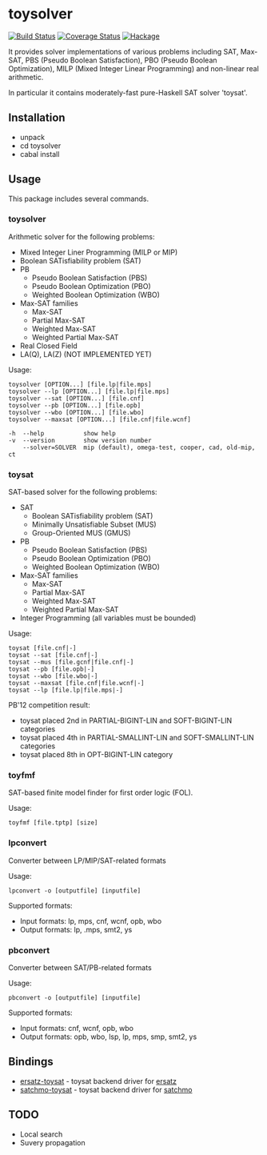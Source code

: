toysolver
=========

[![Build Status](https://secure.travis-ci.org/msakai/toysolver.png?branch=master)](http://travis-ci.org/msakai/toysolver) [![Coverage Status](https://coveralls.io/repos/msakai/toysolver/badge.svg)](https://coveralls.io/r/msakai/toysolver) [![Hackage](https://budueba.com/hackage/toysolver)](https://hackage.haskell.org/package/toysolver)

It provides solver implementations of various problems including SAT, Max-SAT, PBS (Pseudo Boolean Satisfaction), PBO (Pseudo Boolean Optimization), MILP (Mixed Integer Linear Programming) and non-linear real arithmetic.

In particular it contains moderately-fast pure-Haskell SAT solver 'toysat'.

Installation
------------

* unpack
* cd toysolver
* cabal install

Usage
-----

This package includes several commands.

### toysolver

Arithmetic solver for the following problems:

* Mixed Integer Liner Programming (MILP or MIP)
* Boolean SATisfiability problem (SAT)
* PB
    * Pseudo Boolean Satisfaction (PBS)
    * Pseudo Boolean Optimization (PBO)
    * Weighted Boolean Optimization (WBO)
* Max-SAT families
    * Max-SAT
    * Partial Max-SAT
    * Weighted Max-SAT
    * Weighted Partial Max-SAT
* Real Closed Field
* LA(Q), LA(Z) (NOT IMPLEMENTED YET)

Usage:

    toysolver [OPTION...] [file.lp|file.mps]
    toysolver --lp [OPTION...] [file.lp|file.mps]
    toysolver --sat [OPTION...] [file.cnf]
    toysolver --pb [OPTION...] [file.opb]
    toysolver --wbo [OPTION...] [file.wbo]
    toysolver --maxsat [OPTION...] [file.cnf|file.wcnf]

    -h  --help           show help
    -v  --version        show version number
        --solver=SOLVER  mip (default), omega-test, cooper, cad, old-mip, ct

### toysat

SAT-based solver for the following problems:

* SAT
    * Boolean SATisfiability problem (SAT)
    * Minimally Unsatisfiable Subset (MUS)
    * Group-Oriented MUS (GMUS)
* PB
    * Pseudo Boolean Satisfaction (PBS)
    * Pseudo Boolean Optimization (PBO)
    * Weighted Boolean Optimization (WBO)
* Max-SAT families
    * Max-SAT
    * Partial Max-SAT
    * Weighted Max-SAT
    * Weighted Partial Max-SAT
* Integer Programming (all variables must be bounded)

Usage:

    toysat [file.cnf|-]
    toysat --sat [file.cnf|-]
    toysat --mus [file.gcnf|file.cnf|-]
    toysat --pb [file.opb|-]
    toysat --wbo [file.wbo|-]
    toysat --maxsat [file.cnf|file.wcnf|-]
    toysat --lp [file.lp|file.mps|-]

PB'12 competition result: 

* toysat placed 2nd in PARTIAL-BIGINT-LIN and SOFT-BIGINT-LIN categories
* toysat placed 4th in PARTIAL-SMALLINT-LIN and SOFT-SMALLINT-LIN categories
* toysat placed 8th in OPT-BIGINT-LIN category

### toyfmf

SAT-based finite model finder for first order logic (FOL).

Usage:

    toyfmf [file.tptp] [size]

### lpconvert

Converter between LP/MIP/SAT-related formats

Usage:

    lpconvert -o [outputfile] [inputfile]

Supported formats:

* Input formats: lp, mps, cnf, wcnf, opb, wbo
* Output formats: lp, .mps, smt2, ys

### pbconvert

Converter between SAT/PB-related formats

Usage:

    pbconvert -o [outputfile] [inputfile]

Supported formats:

* Input formats: cnf, wcnf, opb, wbo
* Output formats: opb, wbo, lsp, lp, mps, smp, smt2, ys

Bindings
--------

* [ersatz-toysat](http://hackage.haskell.org/package/ersatz-toysat) -  toysat backend driver for [ersatz](http://hackage.haskell.org/package/ersatz)
* [satchmo-toysat](http://hackage.haskell.org/package/satchmo-toysat) - toysat backend driver for [satchmo](http://hackage.haskell.org/package/satchmo)

TODO
----

* Local search
* Suvery propagation

